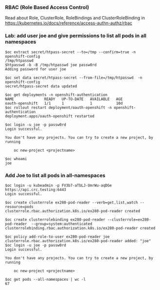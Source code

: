 ### RBAC (Role Based Access Control)

Read about Role, ClusterRole, RoleBindings and ClusterRoleBinding in https://kubernetes.io/docs/reference/access-authn-authz/rbac

### Lab: add user joe and give permissions to list all pods in all namespaces

```
$oc extract secret/htpass-secret --to=/tmp --confirm=true -n openshift-config
/tmp/htpasswd
$htpasswd -b -B /tmp/htpasswd joe passw0rd
Adding password for user joe
```

```
$oc set data secret/htpass-secret --from-file=/tmp/htpasswd  -n openshift-config
secret/htpass-secret data updated
```

```
$oc get deployments -n openshift-authentication
NAME              READY   UP-TO-DATE   AVAILABLE   AGE
oauth-openshift   1/1     1            1           10d
$oc rollout restart deployment/oauth-openshift -n openshift-authentication
deployment.apps/oauth-openshift restarted
```

```
$oc login -u joe -p passw0rd
Login successful.

You don't have any projects. You can try to create a new project, by running

    oc new-project <projectname>

$oc whoami
joe
```

### Add Joe to list all pods in all-namespaces

```
$oc login -u kubeadmin -p FV3b7-aTbLJ-UmrWu-aqDGe https://api.crc.testing:6443
Login successful.

$oc create clusterrole ex280-pod-reader --verb=get,list,watch --resource=pods
clusterrole.rbac.authorization.k8s.io/ex280-pod-reader created

$oc create clusterrolebinding ex280-pod-reader --clusterrole=ex280-pod-reader  --group=system:authenticated
clusterrolebinding.rbac.authorization.k8s.io/ex280-pod-reader created

$oc policy add-role-to-user ex280-pod-reader joe
clusterrole.rbac.authorization.k8s.io/ex280-pod-reader added: "joe"
$oc login -u joe -p passw0rd
Login successful.

You don't have any projects. You can try to create a new project, by running

    oc new-project <projectname>

$oc get pods --all-namespaces | wc -l
67

```

